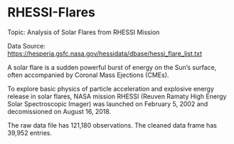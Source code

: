 # RHESSI-Flares
Topic: Analysis of Solar Flares from RHESSI Mission

Data Source: https://hesperia.gsfc.nasa.gov/hessidata/dbase/hessi_flare_list.txt

A solar flare is a sudden powerful burst of energy on the Sun’s surface, often accompanied by Coronal Mass Ejections (CMEs).

To explore basic physics of particle acceleration and explosive energy release in solar flares, NASA mission RHESSI (Reuven Ramaty High Energy Solar Spectroscopic Imager) was launched on February 5, 2002 and decomissioned on August 16, 2018.

The raw data file has 121,180 observations. The cleaned data frame has 39,952 entries.
